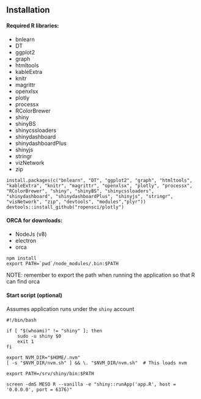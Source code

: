 ## Installation

#### Required R libraries:
- bnlearn
- DT
- ggplot2
- graph
- htmltools
- kableExtra
- knitr
- magrittr
- openxlsx
- plotly
- processx
- RColorBrewer
- shiny
- shinyBS
- shinycssloaders
- shinydashboard
- shinydashboardPlus
- shinyjs
- stringr
- vizNetwork
- zip
```
install.packages(c("bnlearn", "DT", "ggplot2", "graph", "htmltools", "kableExtra", "knitr", "magrittr", "openxlsx", "plotly", "processx", "RColorBrewer", "shiny", "shinyBS", "shinycssloaders", "shinydashboard", "shinydashboardPlus", "shinyjs", "stringr", "visNetwork", "zip", "devtools", "modules","plyr"))
devtools::install_github("ropensci/plotly")
```

#### ORCA for downloads:
- NodeJs (v8)
- electron
- orca
```
npm install 
export PATH=`pwd`/node_modules/.bin:$PATH
```
NOTE: remember to export the path when running the application so that R can find orca

#### Start script (optional)
Assumes application runs under the `shiny` account
```
#!/bin/bash

if [ "$(whoami)" != "shiny" ]; then
    sudo -u shiny $0
    exit 1
fi

export NVM_DIR="$HOME/.nvm"
[ -s "$NVM_DIR/nvm.sh" ] && \. "$NVM_DIR/nvm.sh"  # This loads nvm

export PATH=/srv/shiny/bin:$PATH

screen -dmS MESO R --vanilla -e "shiny::runApp('app.R', host = '0.0.0.0', port = 6376)"
```